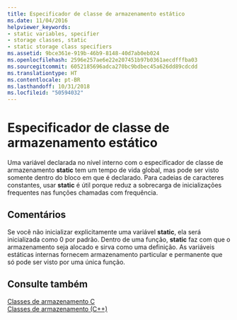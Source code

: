 ```yaml
---
title: Especificador de classe de armazenamento estático
ms.date: 11/04/2016
helpviewer_keywords:
- static variables, specifier
- storage classes, static
- static storage class specifiers
ms.assetid: 9bce361e-919b-46b9-8148-40d7ab0eb024
ms.openlocfilehash: 2596e257ae6e22e207451b97b0361aecdfffba03
ms.sourcegitcommit: 6052185696adca270bc9bdbec45a626dd89cdcdd
ms.translationtype: HT
ms.contentlocale: pt-BR
ms.lasthandoff: 10/31/2018
ms.locfileid: "50594032"
---
```

# <a name="static-storage-class-specifier"></a>Especificador de classe de armazenamento estático

Uma variável declarada no nível interno com o especificador de classe de armazenamento **static** tem um tempo de vida global, mas pode ser visto somente dentro do bloco em que é declarado. Para cadeias de caracteres constantes, usar **static** é útil porque reduz a sobrecarga de inicializações frequentes nas funções chamadas com frequência.

## <a name="remarks"></a>Comentários

Se você não inicializar explicitamente uma variável **static**, ela será inicializada como 0 por padrão. Dentro de uma função, **static** faz com que o armazenamento seja alocado e sirva como uma definição. As variáveis estáticas internas fornecem armazenamento particular e permanente que só pode ser visto por uma única função.

## <a name="see-also"></a>Consulte também

[Classes de armazenamento C](c-storage-classes.md)<br/>
[Classes de armazenamento (C++)](../cpp/storage-classes-cpp.md)
